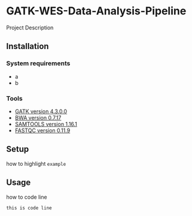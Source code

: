 # GATK-WES-Data-Analysis-Pipeline
Project Description

## Installation

### System requirements
* a
* b

### Tools
* [GATK version 4.3.0.0]()
* [BWA version 0.7.17]()
* [SAMTOOLS version 1.16.1]()
* [FASTQC version 0.11.9]()

## Setup

how to highlight `example`

## Usage

how to code line
```bash
this is code line
```
